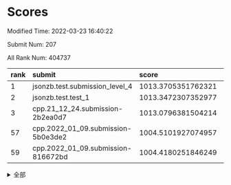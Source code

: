 # Scores

Modified Time: 2022-03-23 16:40:22

Submit Num: 207

All Rank Num: 404737

| rank |               submit               |       score        |       sigma        | pk_num |
| :--- | :--------------------------------- | :----------------- | :----------------- | :----- |
| 1    | jsonzb.test.submission_level_4     | 1013.3705351762321 | 0.7894861059835794 | 7821   |
| 2    | jsonzb.test.test_1                 | 1013.3472307352977 | 0.8231015833049408 | 7820   |
| 3    | cpp.21_12_24.submission-2b2ea0d7   | 1013.0796381504214 | 0.7836180978628217 | 7827   |
| 57   | cpp.2022_01_09.submission-5b0e3de2 | 1004.5101927074957 | 0.7204553150447768 | 7819   |
| 59   | cpp.2022_01_09.submission-816672bd | 1004.4180251846249 | 0.7322316414853481 | 7823   |


<details>
<summary>全部</summary>

| rank |                 submit                 |       score        |       sigma        | pk_num |
| :--- | :------------------------------------- | :----------------- | :----------------- | :----- |
| 1    | jsonzb.test.submission_level_4         | 1013.3705351762321 | 0.7894861059835794 | 7821   |
| 2    | jsonzb.test.test_1                     | 1013.3472307352977 | 0.8231015833049408 | 7820   |
| 3    | cpp.21_12_24.submission-2b2ea0d7       | 1013.0796381504214 | 0.7836180978628217 | 7827   |
| 4    | gobigger.level_3.submission_level_3_25 | 1011.9438833079712 | 0.772176204924928  | 7821   |
| 5    | gobigger.level_3.submission_level_3_15 | 1011.9349221665924 | 0.7997495478455707 | 7821   |
| 6    | gobigger.level_3.submission_level_3_0  | 1011.8778020433496 | 0.7815266792731173 | 7821   |
| 7    | gobigger.level_3.submission_level_3_4  | 1011.5125672436443 | 0.7872598216492367 | 7822   |
| 8    | gobigger.level_3.submission_level_3_49 | 1011.292393681448  | 0.7458162467358964 | 7821   |
| 9    | gobigger.level_3.submission_level_3_29 | 1011.2146057905666 | 0.7731004037236672 | 7824   |
| 10   | gobigger.level_3.submission_level_3_28 | 1011.0352449671161 | 0.7583422401024662 | 7822   |
| 11   | gobigger.level_3.submission_level_3_22 | 1010.927372061919  | 0.7435012135096035 | 7823   |
| 12   | gobigger.level_3.submission_level_3_33 | 1010.8618994545886 | 0.7654896864495577 | 7823   |
| 13   | gobigger.level_3.submission_level_3_1  | 1010.7586123750317 | 0.7694729256716184 | 7826   |
| 14   | gobigger.level_3.submission_level_3_21 | 1010.6575380518037 | 0.7534896571751492 | 7817   |
| 15   | gobigger.level_3.submission_level_3_23 | 1010.6068988304962 | 0.7662376707137495 | 7824   |
| 16   | gobigger.level_3.submission_level_3_47 | 1010.6046680651581 | 0.7731510816558693 | 7820   |
| 17   | gobigger.level_3.submission_level_3_40 | 1010.5750123319934 | 0.7687485705462969 | 7818   |
| 18   | gobigger.level_3.submission_level_3_27 | 1010.5717862822792 | 0.7705212580281144 | 7822   |
| 19   | gobigger.level_3.submission_level_3_36 | 1010.557093817526  | 0.7494069247290157 | 7815   |
| 20   | gobigger.level_3.submission_level_3_6  | 1010.5471258447542 | 0.7733511987962565 | 7826   |
| 21   | gobigger.level_3.submission_level_3_26 | 1010.5319283438805 | 0.7602517748735689 | 7821   |
| 22   | gobigger.level_3.submission_level_3_41 | 1010.5010101131647 | 0.7723932018257728 | 7817   |
| 23   | gobigger.level_3.submission_level_3_9  | 1010.478348431513  | 0.7852626862687497 | 7822   |
| 24   | gobigger.level_3.submission_level_3_7  | 1010.3547061433086 | 0.7746680608043591 | 7817   |
| 25   | gobigger.level_3.submission_level_3_38 | 1010.3122412140632 | 0.7458278928557048 | 7821   |
| 26   | gobigger.level_3.submission_level_3_12 | 1010.2511816511334 | 0.7611812136199981 | 7825   |
| 27   | gobigger.level_3.submission_level_3_24 | 1010.1285602809023 | 0.7769240176672912 | 7822   |
| 28   | gobigger.level_3.submission_level_3_5  | 1010.0780374710271 | 0.7658870863301117 | 7820   |
| 29   | gobigger.level_3.submission_level_3_39 | 1010.0714956882541 | 0.7570952746930019 | 7822   |
| 30   | gobigger.level_3.submission_level_3_2  | 1010.049433348403  | 0.7648303518053389 | 7818   |
| 31   | gobigger.level_3.submission_level_3_42 | 1009.9756611340988 | 0.761570456997585  | 7818   |
| 32   | gobigger.level_3.submission_level_3_43 | 1009.8762774706876 | 0.776012416937051  | 7822   |
| 33   | gobigger.level_3.submission_level_3_30 | 1009.8567872351706 | 0.7422964705231553 | 7823   |
| 34   | gobigger.level_3.submission_level_3_11 | 1009.7793923974783 | 0.762923413096529  | 7816   |
| 35   | gobigger.level_3.submission_level_3_3  | 1009.7412622767275 | 0.7657387762595276 | 7816   |
| 36   | gobigger.level_3.submission_level_3_19 | 1009.6921356207433 | 0.7566861868485868 | 7814   |
| 37   | gobigger.level_3.submission_level_3_45 | 1009.643305030787  | 0.7424964200634336 | 7822   |
| 38   | gobigger.level_3.submission_level_3_10 | 1009.6156305382701 | 0.7400403697882753 | 7820   |
| 39   | gobigger.level_3.submission_level_3_14 | 1009.5832282299092 | 0.756746329088551  | 7817   |
| 40   | gobigger.level_3.submission_level_3_16 | 1009.5729186733427 | 0.7622889236903391 | 7824   |
| 41   | gobigger.level_3.submission_level_3_13 | 1009.5089813761496 | 0.758602344916425  | 7819   |
| 42   | gobigger.level_3.submission_level_3_34 | 1009.4483097267873 | 0.7656704982181688 | 7814   |
| 43   | gobigger.level_3.submission_level_3_20 | 1009.3239182300675 | 0.7344933342242231 | 7821   |
| 44   | gobigger.level_3.submission_level_3_31 | 1009.2084180674036 | 0.7426402957802071 | 7823   |
| 45   | gobigger.level_3.submission_level_3_44 | 1009.16140842928   | 0.7461010668725334 | 7824   |
| 46   | gobigger.level_3.submission_level_3_35 | 1008.9852535697854 | 0.7396648244530126 | 7824   |
| 47   | gobigger.level_3.submission_level_3_18 | 1008.8957862643139 | 0.7466526069620245 | 7823   |
| 48   | gobigger.level_3.submission_level_3_8  | 1008.6731409413354 | 0.7397466279113876 | 7821   |
| 49   | gobigger.level_3.submission_level_3_17 | 1008.6073659067748 | 0.7257181598205217 | 7824   |
| 50   | gobigger.level_3.submission_level_3_37 | 1008.5843650455793 | 0.7507307270916088 | 7822   |
| 51   | gobigger.level_3.submission_level_3_48 | 1008.2319575526732 | 0.7552470043071073 | 7820   |
| 52   | gobigger.level_3.submission_level_3_32 | 1008.0320649921281 | 0.7368697900843176 | 7822   |
| 53   | gobigger.level_3.submission_level_3_46 | 1007.8708293261828 | 0.7387102329486939 | 7820   |
| 54   | gobigger.level_1.submission_level_1_3  | 1005.0788302079235 | 0.7325601879632316 | 7821   |
| 55   | gobigger.level_1.submission_level_1_41 | 1004.6115415797714 | 0.7254940444081235 | 7811   |
| 56   | gobigger.level_1.submission_level_1_43 | 1004.5821884292704 | 0.7429512941345473 | 7825   |
| 57   | cpp.2022_01_09.submission-5b0e3de2     | 1004.5101927074957 | 0.7204553150447768 | 7819   |
| 58   | gobigger.level_1.submission_level_1_20 | 1004.4947809145127 | 0.7147250046322423 | 7819   |
| 59   | cpp.2022_01_09.submission-816672bd     | 1004.4180251846249 | 0.7322316414853481 | 7823   |
| 60   | gobigger.level_1.submission_level_1_30 | 1004.3812884562326 | 0.7204386518745572 | 7817   |
| 61   | gobigger.level_1.submission_level_1_47 | 1004.365581987022  | 0.7096465263171461 | 7821   |
| 62   | gobigger.level_1.submission_level_1_42 | 1004.3655521453567 | 0.7174028889288143 | 7819   |
| 63   | gobigger.level_1.submission_level_1_4  | 1004.2306306298192 | 0.7130965983981487 | 7821   |
| 64   | gobigger.level_1.submission_level_1_34 | 1004.2043424212283 | 0.7199490602947578 | 7822   |
| 65   | gobigger.level_1.submission_level_1_19 | 1003.9726827079322 | 0.7210605456496456 | 7820   |
| 66   | gobigger.level_1.submission_level_1_0  | 1003.9418969179492 | 0.7190986213137837 | 7817   |
| 67   | gobigger.level_1.submission_level_1_14 | 1003.7574384678251 | 0.7247757211480598 | 7824   |
| 68   | gobigger.level_1.submission_level_1_11 | 1003.7307310723464 | 0.707604039133334  | 7825   |
| 69   | gobigger.level_1.submission_level_1_40 | 1003.7019244679647 | 0.713601963496934  | 7817   |
| 70   | gobigger.level_1.submission_level_1_37 | 1003.6795290578906 | 0.716787266509408  | 7821   |
| 71   | gobigger.level_1.submission_level_1_5  | 1003.4700074416926 | 0.719981312699559  | 7822   |
| 72   | gobigger.level_1.submission_level_1_23 | 1003.4627447381785 | 0.7068578801869295 | 7820   |
| 73   | gobigger.level_1.submission_level_1_44 | 1003.4245972993244 | 0.718488440199395  | 7824   |
| 74   | gobigger.level_1.submission_level_1_35 | 1003.3228004395913 | 0.7187531056427954 | 7820   |
| 75   | gobigger.level_1.submission_level_1_17 | 1003.3190722712612 | 0.704678759693754  | 7821   |
| 76   | gobigger.level_1.submission_level_1_1  | 1003.3047336711298 | 0.7223843820061612 | 7824   |
| 77   | gobigger.level_1.submission_level_1_22 | 1003.2770207862831 | 0.7119690340396417 | 7819   |
| 78   | gobigger.level_1.submission_level_1_38 | 1003.2738962536296 | 0.7112262771250147 | 7822   |
| 79   | gobigger.level_1.submission_level_1_27 | 1003.1954990756616 | 0.7153951298845788 | 7822   |
| 80   | gobigger.level_1.submission_level_1_9  | 1003.1884082670895 | 0.7159154893866161 | 7822   |
| 81   | gobigger.level_1.submission_level_1_33 | 1003.1523486900443 | 0.7163059018381759 | 7819   |
| 82   | gobigger.level_1.submission_level_1_24 | 1003.1459150174346 | 0.7275667108948745 | 7819   |
| 83   | gobigger.level_1.submission_level_1_29 | 1003.1408118903386 | 0.7331465658025706 | 7821   |
| 84   | gobigger.level_1.submission_level_1_31 | 1003.0608349666618 | 0.7144855551067705 | 7823   |
| 85   | gobigger.level_1.submission_level_1_36 | 1003.0391100890331 | 0.7113437777053222 | 7823   |
| 86   | gobigger.level_1.submission_level_1_8  | 1002.998547582201  | 0.703831602465643  | 7814   |
| 87   | gobigger.level_1.submission_level_1_28 | 1002.9788161769094 | 0.7075750566010682 | 7819   |
| 88   | gobigger.level_1.submission_level_1_32 | 1002.9671902432356 | 0.7053261203893041 | 7821   |
| 89   | gobigger.level_1.submission_level_1_7  | 1002.8482576479305 | 0.7338993653751981 | 7824   |
| 90   | gobigger.level_1.submission_level_1_21 | 1002.818143727466  | 0.7035322354517178 | 7825   |
| 91   | gobigger.level_1.submission_level_1_46 | 1002.8042007651792 | 0.7057134110076247 | 7821   |
| 92   | gobigger.level_1.submission_level_1_18 | 1002.7554781793467 | 0.7193120948547129 | 7824   |
| 93   | gobigger.level_1.submission_level_1_15 | 1002.6958187755545 | 0.7200327417364208 | 7824   |
| 94   | gobigger.level_1.submission_level_1_13 | 1002.6802701899342 | 0.7155310692632089 | 7818   |
| 95   | gobigger.level_1.submission_level_1_48 | 1002.5352063518112 | 0.7133745183627147 | 7820   |
| 96   | gobigger.level_1.submission_level_1_25 | 1002.4910099056166 | 0.713392222572336  | 7821   |
| 97   | gobigger.level_1.submission_level_1_39 | 1002.4705680474212 | 0.7139479780567316 | 7817   |
| 98   | gobigger.level_1.submission_level_1_6  | 1002.465520652154  | 0.7146559928957869 | 7820   |
| 99   | gobigger.level_1.submission_level_1_45 | 1002.2410692598394 | 0.7184634685416081 | 7825   |
| 100  | gobigger.level_1.submission_level_1_12 | 1002.2251406297293 | 0.7177027177934746 | 7816   |
| 101  | gobigger.level_1.submission_level_1_26 | 1002.2103639343045 | 0.7206061728660529 | 7820   |
| 102  | gobigger.level_1.submission_level_1_16 | 1002.0467711233092 | 0.7212346839732681 | 7818   |
| 103  | gobigger.level_1.submission_level_1_2  | 1002.0216510215272 | 0.7126677641086228 | 7827   |
| 104  | gobigger.level_1.submission_level_1_49 | 1002.0128773457151 | 0.7046681101367966 | 7823   |
| 105  | gobigger.level_1.submission_level_1_10 | 1001.8404444204562 | 0.7227344753093667 | 7821   |
| 106  | gobigger.random.submission_random_26   | 997.2809906962291  | 0.720172785943684  | 7822   |
| 107  | gobigger.random.submission_random_33   | 997.1667683980781  | 0.710225875604125  | 7816   |
| 108  | gobigger.random.submission_random_32   | 997.1484460364584  | 0.7217885578738784 | 7823   |
| 109  | gobigger.random.submission_random_19   | 996.7698936100635  | 0.7064417740789858 | 7823   |
| 110  | gobigger.random.submission_random_14   | 996.7537248594232  | 0.7053589554451565 | 7821   |
| 111  | gobigger.random.submission_random_27   | 996.575574877772   | 0.7096753743323813 | 7821   |
| 112  | gobigger.random.submission_random_13   | 996.5641954330143  | 0.7044678415283374 | 7819   |
| 113  | gobigger.random.submission_random_29   | 996.5314606066462  | 0.7102288758477746 | 7822   |
| 114  | gobigger.random.submission_random_48   | 996.5234001748023  | 0.7064979199712265 | 7821   |
| 115  | gobigger.random.submission_random_35   | 996.4852087512437  | 0.7087916476024831 | 7821   |
| 116  | gobigger.random.submission_random_49   | 996.4481700917182  | 0.7103100775563574 | 7821   |
| 117  | gobigger.random.submission_random_11   | 996.2912996805383  | 0.728174659104314  | 7822   |
| 118  | gobigger.random.submission_random_45   | 996.2741797575549  | 0.7076976718046485 | 7824   |
| 119  | gobigger.random.submission_random_25   | 996.1827121456022  | 0.72952363121094   | 7817   |
| 120  | gobigger.random.submission_random_23   | 996.178125394115   | 0.7096566326445496 | 7818   |
| 121  | gobigger.random.submission_random_12   | 996.1626332319967  | 0.707608391985508  | 7823   |
| 122  | gobigger.random.submission_random_3    | 996.1510086543093  | 0.718457312281667  | 7820   |
| 123  | gobigger.random.submission_random_9    | 996.1079034230361  | 0.7226924966140563 | 7820   |
| 124  | gobigger.random.submission_random_20   | 996.0668550620665  | 0.7210318489513877 | 7824   |
| 125  | gobigger.random.submission_random_21   | 996.0578151510213  | 0.7192465641699202 | 7821   |
| 126  | gobigger.random.submission_random_4    | 996.0120384524758  | 0.7068906788218904 | 7823   |
| 127  | gobigger.random.submission_random_31   | 996.0093036116656  | 0.6987998069723653 | 7821   |
| 128  | gobigger.random.submission_random_42   | 995.9846169581804  | 0.7085553342152103 | 7819   |
| 129  | gobigger.random.submission_random_7    | 995.9571012071625  | 0.7100422909089449 | 7823   |
| 130  | gobigger.random.submission_random_6    | 995.9526482870124  | 0.7252369937572191 | 7818   |
| 131  | gobigger.random.submission_random_17   | 995.9378002128432  | 0.7027102071880201 | 7820   |
| 132  | gobigger.random.submission_random_28   | 995.8923751231092  | 0.7090412251673259 | 7820   |
| 133  | gobigger.random.submission_random_0    | 995.8437317716954  | 0.7132215524087676 | 7817   |
| 134  | gobigger.random.submission_random_15   | 995.832616300616   | 0.7133167432215448 | 7823   |
| 135  | gobigger.random.submission_random_44   | 995.769138772849   | 0.704558715236599  | 7822   |
| 136  | gobigger.random.submission_random_18   | 995.7465406544442  | 0.719995610272014  | 7815   |
| 137  | gobigger.random.submission_random_43   | 995.7096725025292  | 0.7090642559577741 | 7820   |
| 138  | gobigger.random.submission_random_38   | 995.6501621801974  | 0.7126339184432308 | 7816   |
| 139  | gobigger.random.submission_random_5    | 995.6336260118339  | 0.7038101829392437 | 7818   |
| 140  | gobigger.random.submission_random_30   | 995.5793462097454  | 0.7119990926517025 | 7822   |
| 141  | gobigger.random.submission_random_37   | 995.567197045585   | 0.7064192160716382 | 7821   |
| 142  | gobigger.random.submission_random_40   | 995.5525822777219  | 0.7185488400595316 | 7818   |
| 143  | gobigger.random.submission_random_16   | 995.5096958774611  | 0.713782861214761  | 7822   |
| 144  | gobigger.random.submission_random_24   | 995.4857676753945  | 0.7030217983440988 | 7826   |
| 145  | gobigger.random.submission_random_39   | 995.4635307114557  | 0.7159590635855029 | 7823   |
| 146  | gobigger.random.submission_random_36   | 995.3882578888876  | 0.7259868918514728 | 7822   |
| 147  | gobigger.random.submission_random_46   | 995.3681005567411  | 0.727531212103156  | 7817   |
| 148  | gobigger.random.submission_random_1    | 995.3620390395737  | 0.7065271897592122 | 7822   |
| 149  | gobigger.random.submission_random_2    | 995.3305373160266  | 0.7330945602967304 | 7816   |
| 150  | gobigger.random.submission_random_8    | 995.1720326817002  | 0.7241522160299125 | 7816   |
| 151  | gobigger.random.submission_random_34   | 995.0847035452147  | 0.7029931540242885 | 7821   |
| 152  | gobigger.random.submission_random_47   | 995.0747929259163  | 0.711140378299497  | 7822   |
| 153  | gobigger.random.submission_random_41   | 995.0429846666246  | 0.7183687936488836 | 7822   |
| 154  | gobigger.random.submission_random_22   | 994.992843344079   | 0.7317305868889876 | 7818   |
| 155  | gobigger.random.submission_random_10   | 994.7195022219105  | 0.7155658174524091 | 7821   |
| 156  | gobigger.level_2.submission_level_2_2  | 994.0514467731421  | 0.7107688223808596 | 7822   |
| 157  | gobigger.level_2.submission_level_2_41 | 993.6826513403253  | 0.7333917432040206 | 7820   |
| 158  | gobigger.level_2.submission_level_2_22 | 993.6370933253277  | 0.7452288546076943 | 7828   |
| 159  | gobigger.level_2.submission_level_2_19 | 993.581037976608   | 0.7358369179182872 | 7822   |
| 160  | gobigger.level_2.submission_level_2_44 | 993.5769734901721  | 0.7289230257313795 | 7822   |
| 161  | gobigger.level_2.submission_level_2_38 | 993.3845064716663  | 0.7292849851582383 | 7819   |
| 162  | gobigger.level_2.submission_level_2_14 | 993.0270565740684  | 0.7408420716336832 | 7823   |
| 163  | gobigger.level_2.submission_level_2_48 | 993.0215370102403  | 0.7241436345492911 | 7821   |
| 164  | gobigger.level_2.submission_level_2_6  | 993.0156133848761  | 0.7422832907816684 | 7822   |
| 165  | gobigger.level_2.submission_level_2_23 | 993.0088399972972  | 0.7352896696899625 | 7821   |
| 166  | gobigger.level_2.submission_level_2_1  | 992.9362811600113  | 0.7487204029133149 | 7823   |
| 167  | gobigger.level_2.submission_level_2_27 | 992.9146020632977  | 0.7298244784586568 | 7821   |
| 168  | gobigger.level_2.submission_level_2_21 | 992.9051100377584  | 0.7323504303960263 | 7818   |
| 169  | gobigger.level_2.submission_level_2_11 | 992.901284203395   | 0.729157856819059  | 7824   |
| 170  | gobigger.level_2.submission_level_2_29 | 992.886325575419   | 0.7522570374479325 | 7820   |
| 171  | gobigger.level_2.submission_level_2_4  | 992.8105063703615  | 0.7333102518686757 | 7823   |
| 172  | gobigger.level_2.submission_level_2_34 | 992.6651643146706  | 0.7380139238574366 | 7822   |
| 173  | gobigger.level_2.submission_level_2_24 | 992.6561008589865  | 0.7376672339516916 | 7815   |
| 174  | gobigger.level_2.submission_level_2_33 | 992.61785524887    | 0.7451458270716609 | 7824   |
| 175  | gobigger.level_2.submission_level_2_15 | 992.5583061798704  | 0.739217496421954  | 7822   |
| 176  | gobigger.level_2.submission_level_2_5  | 992.539949883067   | 0.7299846464602279 | 7820   |
| 177  | gobigger.level_2.submission_level_2_25 | 992.5312009042059  | 0.7276297367520063 | 7819   |
| 178  | gobigger.level_2.submission_level_2_18 | 992.4196840074426  | 0.7266023430709107 | 7822   |
| 179  | gobigger.level_2.submission_level_2_3  | 992.3983119440298  | 0.739957480070979  | 7820   |
| 180  | gobigger.level_2.submission_level_2_47 | 992.3764031336075  | 0.7367006066504661 | 7821   |
| 181  | gobigger.level_2.submission_level_2_0  | 992.0821405647652  | 0.7487447967466111 | 7826   |
| 182  | gobigger.level_2.submission_level_2_20 | 992.0567790980052  | 0.7314280077564644 | 7822   |
| 183  | gobigger.level_2.submission_level_2_45 | 992.0155715286065  | 0.7412370711230756 | 7821   |
| 184  | gobigger.level_2.submission_level_2_8  | 992.0026420246047  | 0.7497950105934135 | 7819   |
| 185  | gobigger.level_2.submission_level_2_13 | 991.9797159757989  | 0.7408405226724073 | 7827   |
| 186  | gobigger.level_2.submission_level_2_17 | 991.9207174290638  | 0.7493006200259894 | 7824   |
| 187  | gobigger.level_2.submission_level_2_36 | 991.9103468171172  | 0.7500840073789592 | 7825   |
| 188  | gobigger.level_2.submission_level_2_7  | 991.8693578394194  | 0.7466876216211294 | 7822   |
| 189  | gobigger.level_2.submission_level_2_31 | 991.83507934423    | 0.7270332815038641 | 7822   |
| 190  | gobigger.level_2.submission_level_2_40 | 991.7925709612753  | 0.757803256278234  | 7823   |
| 191  | gobigger.level_2.submission_level_2_46 | 991.7374587277653  | 0.7410511885348432 | 7825   |
| 192  | gobigger.level_2.submission_level_2_26 | 991.7278186682654  | 0.7565650303233062 | 7818   |
| 193  | gobigger.level_2.submission_level_2_30 | 991.6096787041668  | 0.7459014069715568 | 7818   |
| 194  | gobigger.level_2.submission_level_2_16 | 991.3803429821198  | 0.7623275164409871 | 7818   |
| 195  | gobigger.level_2.submission_level_2_42 | 991.3523210722838  | 0.7442238561566749 | 7826   |
| 196  | gobigger.level_2.submission_level_2_35 | 991.2139723986012  | 0.749518203265333  | 7819   |
| 197  | gobigger.level_2.submission_level_2_32 | 991.2065554527888  | 0.7477913640888916 | 7823   |
| 198  | gobigger.level_2.submission_level_2_10 | 991.2005808018636  | 0.7411615753374454 | 7827   |
| 199  | gobigger.level_2.submission_level_2_49 | 991.1165132211759  | 0.7453276857406519 | 7819   |
| 200  | gobigger.level_2.submission_level_2_9  | 991.0603907504607  | 0.7548807921366681 | 7824   |
| 201  | gobigger.level_2.submission_level_2_28 | 991.0224075954612  | 0.767368415027044  | 7822   |
| 202  | gobigger.level_2.submission_level_2_43 | 990.9143570296777  | 0.7568185674411465 | 7821   |
| 203  | gobigger.level_2.submission_level_2_12 | 990.2749514823305  | 0.7626148798934385 | 7822   |
| 204  | gobigger.level_2.submission_level_2_39 | 989.9995611019666  | 0.764175886315281  | 7825   |
| 205  | gobigger.level_2.submission_level_2_37 | 989.8207531624284  | 0.8000987795387197 | 7827   |
| 206  | gobigger.none.submission_none_0        | 977.8225271832763  | 1.302898714768451  | 7821   |
| 207  | gobigger.none.submission_none_1        | 976.0558933724525  | 1.4686044491739998 | 7819   |

</details>
